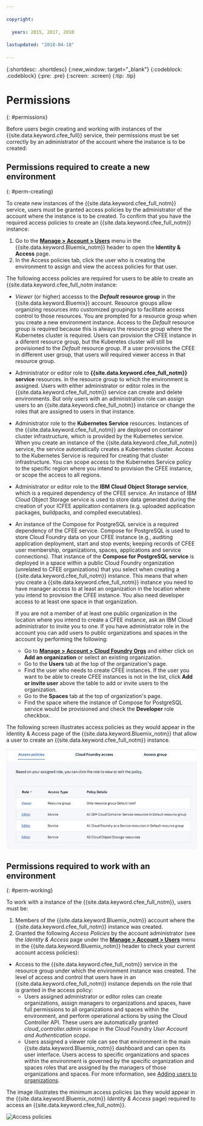 ```yaml
---

copyright:

  years: 2015, 2017, 2018

lastupdated: "2018-04-18"

---
```


{:shortdesc: .shortdesc}
{:new_window: target="_blank"}
{:codeblock: .codeblock}
{:pre: .pre}
{:screen: .screen}
{:tip: .tip}

# Permissions
{: #permissions}

Before users begin creating and working with instances of the {{site.data.keyword.cfee_full}} service, their permissions must be set correctly by an administrator of the account where the instance is to be created:

## Permissions required to create a new environment
{: #perm-creating}

To create new instances of the {{site.data.keyword.cfee_full_notm}} service, users must be granted access policies by the administrator of the account where the instance is to be created. To confirm that you have the required access policies to create an {{site.data.keyword.cfee_full_notm}} instance:
1. Go to the [**Manage > Account > Users**](https://console.bluemix.net/iam/#/users) menu in the {{site.data.keyword.Bluemix_notm}} header to open the **Identity & Access** page.
2. In the Access policies tab, click the user who is creating the environment to assign and view the access policies for that user.

The following access policies are required for users to be able to create an {{site.data.keyword.cfee_full_notm instance:

* _Viewer_ (or higher) accesss to the **_Default_** **resource group** in the {{site.data.keyword.Bluemix}} account. Resource groups allow organizing resources into customized groupings to facilitate access control to those resources. You are prompted for a resource group when you create a new environment instance. Access to the _Default_ resource group is required because this is always the resource group where the Kubernetes cluster is required.  Users can provision the CFEE instance in a diferent resource group, but the Kuberetes cluster will still be provisioned to the _Default_ resource group.  If a user provisions the CFEE in different user group, that users will required viewer access in that resource group.

* Administrator or editor role to **{{site.data.keyword.cfee_full_notm}} service** resources. in the resource group to which the environment is assigned. Users with either administrator or editor roles in the {{site.data.keyword.cfee_full_notm}} service can create and delete environments. But only users with an administration role can assign users to an {{site.data.keyword.cfee_full_notm}} instance or change the roles that are assigned to users in that instance.
   
* Administrator role to the **Kubernetes Service** resources.  Instances of the {{site.data.keyword.cfee_full_notm}} are deployed on container cluster infrastructure, which is provided by the Kubernetes service. When you create an instance of the {{site.data.keyword.cfee_full_notm}} service, the service automatically creates a Kubernetes cluster. Access to the Kubernetes Service is required for creating that cluster infrastructure. You can scope access to the Kubernetes Service policy to the specific region where you intend to provision the CFEE instance, or scope the access to all regions.

* Administrator or editor role to the **IBM Cloud Object Storage service**, which is a required dependency of the CFEE service.  An instance of IBM Cloud Object Storage service is used to store data generated during the creation of your ICFEE application containers (e.g. uploaded application packages, buildpacks, and compiled executables).

* An instance of the Compose for PostgreSQL service is a required dependency of the CFEE service.  Compose for PostgreSQL is used to store Cloud Foundry data on your CFEE instance (e.g., auditing application deployment, start and stop events; keeping records of CFEE user membership, organizations, spaces, applications and service connections).  That instance of the **Compose for PostgreSQL service** is deployed in a space within a public Cloud Foundry organization (unrelated to CFEE organizations) that you select when creating a {{site.data.keyword.cfee_full_notm}} instance.  This means that when you create a {{site.data.keyword.cfee_full_notm}} instance you need to have manager access to at least an organization in the location where you intend to provision the CFEE instance.  You also need developer access to at least one space in that organization. 

  If you are not a member of at least one public organization in the location where you intend to create a CFEE instance, ask an IBM Cloud administrator to invite you to one. If you have administrator role in the account you can add users to public organizations and spaces in the account by performing the following:

     * Go to [**Manage > Account > Cloud Foundry Orgs**](https://console.bluemix.net/account/organizations) and either click on **Add an organization** or select an existing organization.
     * Go to the **Users** tab at the top of the organization's page.
     * Find the user who needs to create CFEE instances. If the user you want to be able to create CFEE instances is not in the list, click **Add or invite user** above the table to add or invite users to the organization.
     * Go to the **Spaces** tab at the top of organization's page.
     * Find the space where the instance of Compose for PostgreSQL service would be provisioned and check the **Developer** role checkbox.

The following screen illustrates access policies as they would appear in the Identity & Access page of the {{site.data.keyword.Bluemix_notm}} that allow a user to create an {{site.data.keyword.cfee_full_notm}} instance.

![Access policies](img/AccessPolicies_Creator.png)

## Permissions required to work with an environment
{: #perm-working}

To work with a instance of the {{site.data.keyword.cfee_full_notm}}, users must be:
1. Members of the {{site.data.keyword.Bluemix_notm}} account where the {{site.data.keyword.cfee_full_notm}} instance was created.
2. Granted the following _Access Policies_ by the account administrator (see the _Identity & Access_ page under the [**Manage > Account > Users**](https://console.bluemix.net/iam/#/users) menu in the {{site.data.keyword.Bluemix_notm}} header to check your current account access policies):

  - Access to the {{site.data.keyword.cfee_full_notm}} service in the resource group under which the environment instance was created. The level of access and control that users have in an {{site.data.keyword.cfee_full_notm}} instance depends on the role that is granted in the access policy:
     - Users assigned administrator or editor roles can create organizations, assign managers to organizations and spaces, have full permissions to all organizations and spaces within the environment, and perform operational actions by using the Cloud Controller API. These users are automatically granted _cloud_controller.admin scope_ in the Cloud Foundry _User Account and Authentication scope_.
     - Users assigned a viewer role can see that environment in the main {{site.data.keyword.Bluemix_notm}} dashboard and can open its user interface. Users access to specific organizations and spaces within the environment is governed by the specific organization and spaces roles that are assigned by the managers of those organizations and spaces. For more information, see [Adding users to organizations](add-users.html).

The image illustrates the minimum access policies (as they would appear in the {{site.data.keyword.Bluemix_notm}} _Identity & Access_ page) required to access an {{site.data.keyword.cfee_full_notm}}.

![Access policies](img/AccessPolicies_User.png)

